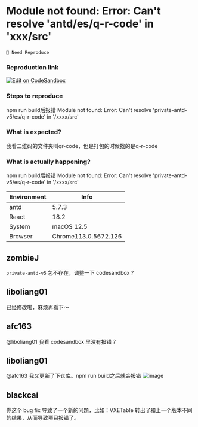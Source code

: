 # Module not found: Error: Can't resolve 'antd/es/q-r-code' in 'xxx/src'

`🤔 Need Reproduce`

### Reproduction link

[![Edit on CodeSandbox](https://codesandbox.io/static/img/play-codesandbox.svg)](https://codesandbox.io/s/antd-reproduction-template-forked-zywl6n?file=/index.tsx)

### Steps to reproduce

npm run build后报错
Module not found: Error: Can't resolve 'private-antd-v5/es/q-r-code' in '/xxxx/src'

### What is expected?

我看二维码的文件夹叫qr-code，但是打包的时候找的是q-r-code

### What is actually happening?

npm run build后报错
Module not found: Error: Can't resolve 'private-antd-v5/es/q-r-code' in '/xxxx/src'

| Environment | Info                 |
| ----------- | -------------------- |
| antd        | 5.7.3                |
| React       | 18.2                 |
| System      | macOS 12.5           |
| Browser     | Chrome113.0.5672.126 |

<!-- generated by ant-design-issue-helper. DO NOT REMOVE -->

## zombieJ

`private-antd-v5` 包不存在，调整一下 codesandbox？

## liboliang01

已经修改啦，麻烦再看下～

## afc163

@liboliang01 我看 codesandbox 里没有报错？

## liboliang01

@afc163 我又更新了下仓库。npm run build之后就会报错
![image](https://github.com/ant-design/ant-design/assets/55911020/898f7707-7292-4ba0-bdf5-3f101892548c)

## blackcai

你这个 bug fix 导致了一个新的问题，比如：VXETable 转出了和上一个版本不同的结果，从而导致项目报错了。

